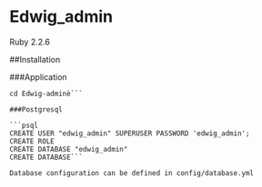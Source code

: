 # Edwig_admin

Ruby 2.2.6

##Installation

###Application

```git clone git@github.com:af83/Edwig-admin.git
cd Edwig-adminè```

###Postgresql

```psql
CREATE USER "edwig_admin" SUPERUSER PASSWORD 'edwig_admin';
CREATE ROLE
CREATE DATABASE "edwig_admin"
CREATE DATABASE```

Database configuration can be defined in config/database.yml